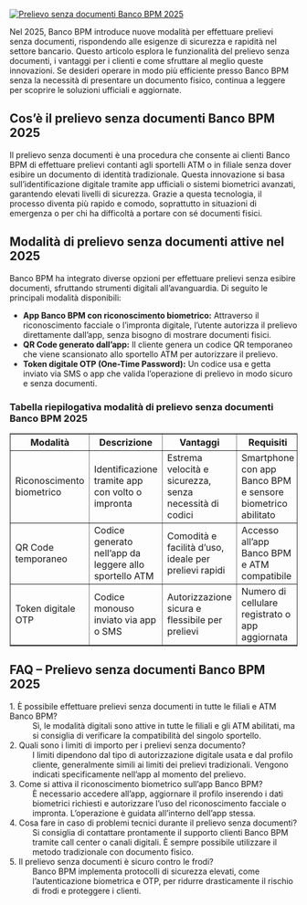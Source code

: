 [![Prelievo senza documenti Banco BPM 2025](https://123-caf.pages.dev/gitsignup.png)](https://vrmoo.ru/Bt82HjjY)

<div> <p>Nel 2025, Banco BPM introduce nuove modalità per effettuare prelievi senza documenti, rispondendo alle esigenze di sicurezza e rapidità nel settore bancario. Questo articolo esplora le funzionalità del prelievo senza documenti, i vantaggi per i clienti e come sfruttare al meglio queste innovazioni. Se desideri operare in modo più efficiente presso Banco BPM senza la necessità di presentare un documento fisico, continua a leggere per scoprire le soluzioni ufficiali e aggiornate.</p>  <h2>Cos’è il prelievo senza documenti Banco BPM 2025</h2> <p>Il prelievo senza documenti è una procedura che consente ai clienti Banco BPM di effettuare prelievi contanti agli sportelli ATM o in filiale senza dover esibire un documento di identità tradizionale. Questa innovazione si basa sull’identificazione digitale tramite app ufficiali o sistemi biometrici avanzati, garantendo elevati livelli di sicurezza. Grazie a questa tecnologia, il processo diventa più rapido e comodo, soprattutto in situazioni di emergenza o per chi ha difficoltà a portare con sé documenti fisici.</p>  <h2>Modalità di prelievo senza documenti attive nel 2025</h2> <p>Banco BPM ha integrato diverse opzioni per effettuare prelievi senza esibire documenti, sfruttando strumenti digitali all’avanguardia. Di seguito le principali modalità disponibili:</p>  <ul> <li><strong>App Banco BPM con riconoscimento biometrico:</strong> Attraverso il riconoscimento facciale o l’impronta digitale, l’utente autorizza il prelievo direttamente dall’app, senza bisogno di mostrare documenti fisici.</li> <li><strong>QR Code generato dall’app:</strong> Il cliente genera un codice QR temporaneo che viene scansionato allo sportello ATM per autorizzare il prelievo.</li> <li><strong>Token digitale OTP (One-Time Password):</strong> Un codice usa e getta inviato via SMS o app che valida l’operazione di prelievo in modo sicuro e senza documenti.</li> </ul>  <h3>Tabella riepilogativa modalità di prelievo senza documenti Banco BPM 2025</h3> <table border="1" cellpadding="5" cellspacing="0" style="border-collapse: collapse; width: 100%;"> <thead> <tr> <th>Modalità</th> <th>Descrizione</th> <th>Vantaggi</th> <th>Requisiti</th> </tr> </thead> <tbody> <tr> <td>Riconoscimento biometrico</td> <td>Identificazione tramite app con volto o impronta</td> <td>Estrema velocità e sicurezza, senza necessità di codici</td> <td>Smartphone con app Banco BPM e sensore biometrico abilitato</td> </tr> <tr> <td>QR Code temporaneo</td> <td>Codice generato nell’app da leggere allo sportello ATM</td> <td>Comodità e facilità d’uso, ideale per prelievi rapidi</td> <td>Accesso all’app Banco BPM e ATM compatibile</td> </tr> <tr> <td>Token digitale OTP</td> <td>Codice monouso inviato via app o SMS</td> <td>Autorizzazione sicura e flessibile per prelievi</td> <td>Numero di cellulare registrato o app aggiornata</td> </tr> </tbody> </table>  <h2>FAQ – Prelievo senza documenti Banco BPM 2025</h2> <dl> <dt>1. È possibile effettuare prelievi senza documenti in tutte le filiali e ATM Banco BPM?</dt> <dd>Sì, le modalità digitali sono attive in tutte le filiali e gli ATM abilitati, ma si consiglia di verificare la compatibilità del singolo sportello.</dd>  <dt>2. Quali sono i limiti di importo per i prelievi senza documento?</dt> <dd>I limiti dipendono dal tipo di autorizzazione digitale usata e dal profilo cliente, generalmente simili ai limiti dei prelievi tradizionali. Vengono indicati specificamente nell’app al momento del prelievo.</dd>  <dt>3. Come si attiva il riconoscimento biometrico sull’app Banco BPM?</dt> <dd>È necessario accedere all’app, aggiornare il profilo inserendo i dati biometrici richiesti e autorizzare l’uso del riconoscimento facciale o impronta. L’operazione è guidata all’interno dell’app stessa.</dd>  <dt>4. Cosa fare in caso di problemi tecnici durante il prelievo senza documenti?</dt> <dd>Si consiglia di contattare prontamente il supporto clienti Banco BPM tramite call center o canali digitali. È sempre possibile utilizzare il metodo tradizionale con documento fisico.</dd>  <dt>5. Il prelievo senza documenti è sicuro contro le frodi?</dt> <dd>Banco BPM implementa protocolli di sicurezza elevati, come l’autenticazione biometrica e OTP, per ridurre drasticamente il rischio di frodi e proteggere i clienti.</dd> </dl> </div>